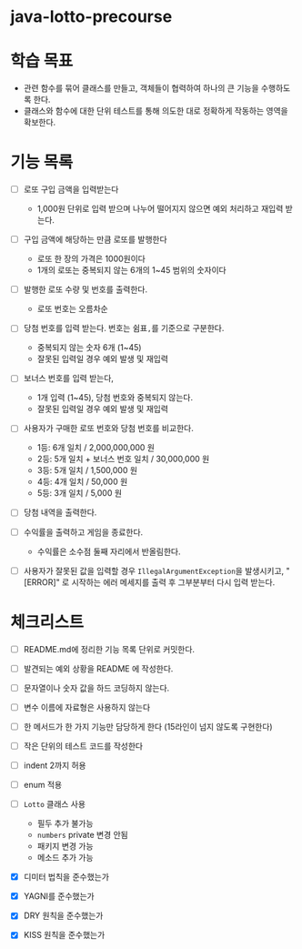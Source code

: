 # java-lotto-precourse

# 학습 목표

- 관련 함수를 묶어 클래스를 만들고, 객체들이 협력하여 하나의 큰 기능을 수행하도록 한다.
- 클래스와 함수에 대한 단위 테스트를 통해 의도한 대로 정확하게 작동하는 영역을 확보한다.

# 기능 목록

- [ ] 로또 구입 금액을 입력받는다
  - 1,000원 단위로 입력 받으며 나누어 떨어지지 않으면 예외 처리하고 재입력 받는다.

- [ ] 구입 금액에 해당하는 만큼 로또를 발행한다
  - 로또 한 장의 가격은 1000원이다
  - 1개의 로또는 중복되지 않는 6개의 1~45 범위의 숫자이다

- [ ] 발행한 로또 수량 및 번호를 출력한다.
  - 로또 번호는 오름차순

- [ ] 당첨 번호를 입력 받는다. 번호는 쉼표`,`를 기준으로 구분한다.
  - 중복되지 않는 숫자 6개 (1~45)
  - 잘못된 입력일 경우 예외 발생 및 재입력

- [ ] 보너스 번호를 입력 받는다,
  - 1개 입력 (1~45), 당첨 번호와 중복되지 않는다.
  - 잘못된 입력일 경우 예외 발생 및 재입력

- [ ] 사용자가 구매한 로또 번호와 당첨 번호를 비교한다.
  - 1등: 6개 일치 / 2,000,000,000 원
  - 2등: 5개 일치 + 보너스 번호 일치 / 30,000,000 원
  - 3등: 5개 일치 / 1,500,000 원
  - 4등: 4개 일치 / 50,000 원
  - 5등: 3개 일치 / 5,000 원

- [ ] 당첨 내역을 출력한다.
- [ ] 수익률을 출력하고 게임을 종료한다.
  - 수익률은 소수점 둘째 자리에서 반올림한다.

- [ ] 사용자가 잘못된 값을 입력할 경우 `IllegalArgumentException`을 발생시키고,
"[ERROR]" 로 시작하는 에러 메세지를 출력 후 그부분부터 다시 입력 받는다.

# 체크리스트

- [ ] README.md에 정리한 기능 목록 단위로 커밋한다.
- [ ] 발견되는 예외 상황을 README 에 작성한다.
- [ ] 문자열이나 숫자 값을 하드 코딩하지 않는다.
- [ ] 변수 이름에 자료형은 사용하지 않는다
- [ ] 한 메서드가 한 가지 기능만 담당하게 한다 (15라인이 넘지 않도록 구현한다)
- [ ] 작은 단위의 테스트 코드를 작성한다
- [ ] indent 2까지 허용
- [ ] enum 적용

- [ ] `Lotto` 클래스 사용
  - 필두 추가 불가능
  - `numbers` private 변경 안됨
  - 패키지 변경 가능
  - 메소드 추가 가능

- [x] 디미터 법칙을 준수했는가
- [x] YAGNI를 준수했는가
- [x] DRY 원칙을 준수했는가
- [x] KISS 원칙을 준수했는가